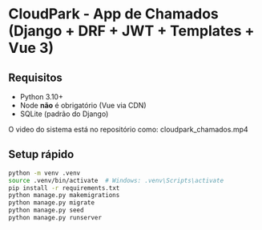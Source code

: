 # CloudPark - App de Chamados (Django + DRF + JWT + Templates + Vue 3)

## Requisitos
- Python 3.10+
- Node **não** é obrigatório (Vue via CDN)
- SQLite (padrão do Django)

O video do sistema está no repositório como: cloudpark_chamados.mp4

## Setup rápido
```bash
python -m venv .venv
source .venv/bin/activate  # Windows: .venv\Scripts\activate
pip install -r requirements.txt
python manage.py makemigrations
python manage.py migrate
python manage.py seed
python manage.py runserver
